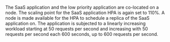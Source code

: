The SaaS application and the low priority application are co-located on a node.
The scaling point for the SaaS application HPA is again set to 110%.
A node is made available for the HPA to schedule a replica of the SaaS application on. 
The application is subjected to a linearly increasing workload starting 
at 50 requests per second and increasing with 50 requests
per second each 600 seconds, up to 600 requests per second.